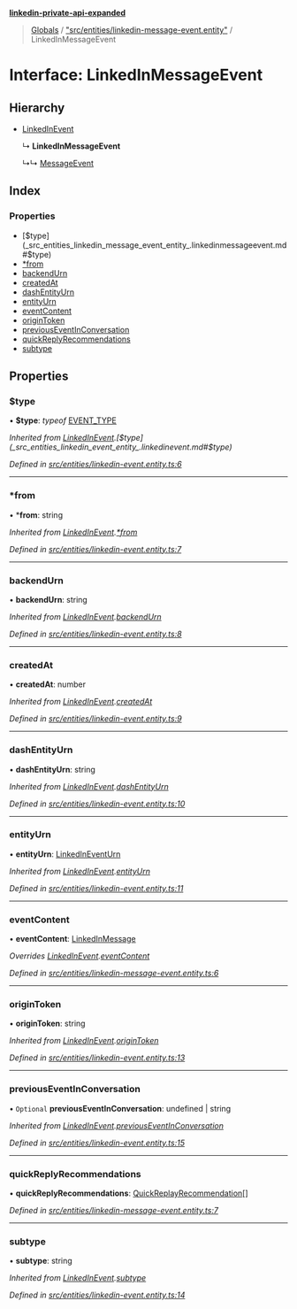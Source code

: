 **[linkedin-private-api-expanded](../README.md)**

> [Globals](../globals.md) / ["src/entities/linkedin-message-event.entity"](../modules/_src_entities_linkedin_message_event_entity_.md) / LinkedInMessageEvent

# Interface: LinkedInMessageEvent

## Hierarchy

* [LinkedInEvent](_src_entities_linkedin_event_entity_.linkedinevent.md)

  ↳ **LinkedInMessageEvent**

  ↳↳ [MessageEvent](_src_entities_message_event_entity_.messageevent.md)

## Index

### Properties

* [$type](_src_entities_linkedin_message_event_entity_.linkedinmessageevent.md#$type)
* [*from](_src_entities_linkedin_message_event_entity_.linkedinmessageevent.md#*from)
* [backendUrn](_src_entities_linkedin_message_event_entity_.linkedinmessageevent.md#backendurn)
* [createdAt](_src_entities_linkedin_message_event_entity_.linkedinmessageevent.md#createdat)
* [dashEntityUrn](_src_entities_linkedin_message_event_entity_.linkedinmessageevent.md#dashentityurn)
* [entityUrn](_src_entities_linkedin_message_event_entity_.linkedinmessageevent.md#entityurn)
* [eventContent](_src_entities_linkedin_message_event_entity_.linkedinmessageevent.md#eventcontent)
* [originToken](_src_entities_linkedin_message_event_entity_.linkedinmessageevent.md#origintoken)
* [previousEventInConversation](_src_entities_linkedin_message_event_entity_.linkedinmessageevent.md#previouseventinconversation)
* [quickReplyRecommendations](_src_entities_linkedin_message_event_entity_.linkedinmessageevent.md#quickreplyrecommendations)
* [subtype](_src_entities_linkedin_message_event_entity_.linkedinmessageevent.md#subtype)

## Properties

### $type

•  **$type**: *typeof* [EVENT\_TYPE](../modules/_src_entities_linkedin_event_entity_.md#event_type)

*Inherited from [LinkedInEvent](_src_entities_linkedin_event_entity_.linkedinevent.md).[$type](_src_entities_linkedin_event_entity_.linkedinevent.md#$type)*

*Defined in [src/entities/linkedin-event.entity.ts:6](https://github.com/khanhtranngoccva/linkedin-private-api/blob/e33dfd5/src/entities/linkedin-event.entity.ts#L6)*

___

### *from

•  ***from**: string

*Inherited from [LinkedInEvent](_src_entities_linkedin_event_entity_.linkedinevent.md).[*from](_src_entities_linkedin_event_entity_.linkedinevent.md#*from)*

*Defined in [src/entities/linkedin-event.entity.ts:7](https://github.com/khanhtranngoccva/linkedin-private-api/blob/e33dfd5/src/entities/linkedin-event.entity.ts#L7)*

___

### backendUrn

•  **backendUrn**: string

*Inherited from [LinkedInEvent](_src_entities_linkedin_event_entity_.linkedinevent.md).[backendUrn](_src_entities_linkedin_event_entity_.linkedinevent.md#backendurn)*

*Defined in [src/entities/linkedin-event.entity.ts:8](https://github.com/khanhtranngoccva/linkedin-private-api/blob/e33dfd5/src/entities/linkedin-event.entity.ts#L8)*

___

### createdAt

•  **createdAt**: number

*Inherited from [LinkedInEvent](_src_entities_linkedin_event_entity_.linkedinevent.md).[createdAt](_src_entities_linkedin_event_entity_.linkedinevent.md#createdat)*

*Defined in [src/entities/linkedin-event.entity.ts:9](https://github.com/khanhtranngoccva/linkedin-private-api/blob/e33dfd5/src/entities/linkedin-event.entity.ts#L9)*

___

### dashEntityUrn

•  **dashEntityUrn**: string

*Inherited from [LinkedInEvent](_src_entities_linkedin_event_entity_.linkedinevent.md).[dashEntityUrn](_src_entities_linkedin_event_entity_.linkedinevent.md#dashentityurn)*

*Defined in [src/entities/linkedin-event.entity.ts:10](https://github.com/khanhtranngoccva/linkedin-private-api/blob/e33dfd5/src/entities/linkedin-event.entity.ts#L10)*

___

### entityUrn

•  **entityUrn**: [LinkedInEventUrn](../modules/_src_entities_linkedin_event_entity_.md#linkedineventurn)

*Inherited from [LinkedInEvent](_src_entities_linkedin_event_entity_.linkedinevent.md).[entityUrn](_src_entities_linkedin_event_entity_.linkedinevent.md#entityurn)*

*Defined in [src/entities/linkedin-event.entity.ts:11](https://github.com/khanhtranngoccva/linkedin-private-api/blob/e33dfd5/src/entities/linkedin-event.entity.ts#L11)*

___

### eventContent

•  **eventContent**: [LinkedInMessage](_src_entities_linkedin_message_entity_.linkedinmessage.md)

*Overrides [LinkedInEvent](_src_entities_linkedin_event_entity_.linkedinevent.md).[eventContent](_src_entities_linkedin_event_entity_.linkedinevent.md#eventcontent)*

*Defined in [src/entities/linkedin-message-event.entity.ts:6](https://github.com/khanhtranngoccva/linkedin-private-api/blob/e33dfd5/src/entities/linkedin-message-event.entity.ts#L6)*

___

### originToken

•  **originToken**: string

*Inherited from [LinkedInEvent](_src_entities_linkedin_event_entity_.linkedinevent.md).[originToken](_src_entities_linkedin_event_entity_.linkedinevent.md#origintoken)*

*Defined in [src/entities/linkedin-event.entity.ts:13](https://github.com/khanhtranngoccva/linkedin-private-api/blob/e33dfd5/src/entities/linkedin-event.entity.ts#L13)*

___

### previousEventInConversation

• `Optional` **previousEventInConversation**: undefined \| string

*Inherited from [LinkedInEvent](_src_entities_linkedin_event_entity_.linkedinevent.md).[previousEventInConversation](_src_entities_linkedin_event_entity_.linkedinevent.md#previouseventinconversation)*

*Defined in [src/entities/linkedin-event.entity.ts:15](https://github.com/khanhtranngoccva/linkedin-private-api/blob/e33dfd5/src/entities/linkedin-event.entity.ts#L15)*

___

### quickReplyRecommendations

•  **quickReplyRecommendations**: [QuickReplayRecommendation](_src_entities_linkedin_quick_replay_recommendation_entity_.quickreplayrecommendation.md)[]

*Defined in [src/entities/linkedin-message-event.entity.ts:7](https://github.com/khanhtranngoccva/linkedin-private-api/blob/e33dfd5/src/entities/linkedin-message-event.entity.ts#L7)*

___

### subtype

•  **subtype**: string

*Inherited from [LinkedInEvent](_src_entities_linkedin_event_entity_.linkedinevent.md).[subtype](_src_entities_linkedin_event_entity_.linkedinevent.md#subtype)*

*Defined in [src/entities/linkedin-event.entity.ts:14](https://github.com/khanhtranngoccva/linkedin-private-api/blob/e33dfd5/src/entities/linkedin-event.entity.ts#L14)*
